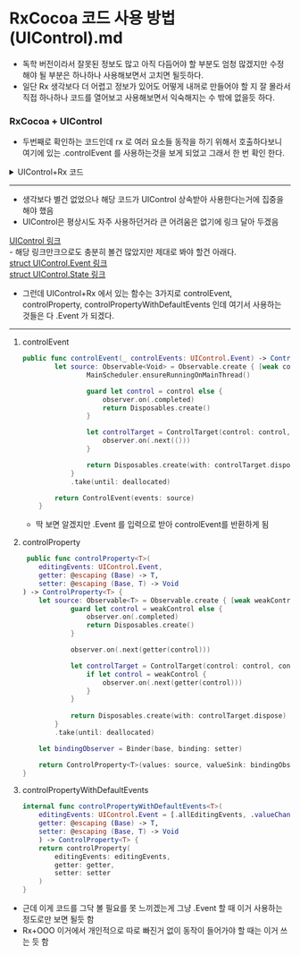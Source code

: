 # RxCocoa 코드 사용 방법 (UIControl).md
- 독학 버전이라서 잘못된 정보도 많고 아직 다듬어야 할 부분도 엄청 많겠지만 수정해야 될 부분은 하나하나 사용해보면서 고치면 될듯하다.
- 일단 Rx 생각보다 더 어렵고 정보가 있어도 어떻게 내꺼로 만들어야 할 지 잘 몰라서 직접 하나하나 코드를 열어보고 사용해보면서 익숙해지는 수 밖에 없을듯 하다.

### RxCocoa + UIControl
- 두번째로 확인하는 코드인데 rx 로 여러 요소들 동작을 하기 위해서 호출하다보니 여기에 있는 .controlEvent 를 사용하는것을 보게  되었고 그래서 한 번 확인 한다.

<details>
<summary> UIControl+Rx 코드 </summary>
<div markdown="1">

```swift
#if os(iOS) || os(tvOS)

import RxSwift
import UIKit

extension Reactive where Base: UIControl {
    /// Reactive wrapper for target action pattern.
    ///
    /// - parameter controlEvents: Filter for observed event types.
    public func controlEvent(_ controlEvents: UIControl.Event) -> ControlEvent<()> {
        let source: Observable<Void> = Observable.create { [weak control = self.base] observer in
                MainScheduler.ensureRunningOnMainThread()

                guard let control = control else {
                    observer.on(.completed)
                    return Disposables.create()
                }

                let controlTarget = ControlTarget(control: control, controlEvents: controlEvents) { _ in
                    observer.on(.next(()))
                }

                return Disposables.create(with: controlTarget.dispose)
            }
            .take(until: deallocated)

        return ControlEvent(events: source)
    }

    /// Creates a `ControlProperty` that is triggered by target/action pattern value updates.
    ///
    /// - parameter controlEvents: Events that trigger value update sequence elements.
    /// - parameter getter: Property value getter.
    /// - parameter setter: Property value setter.
    public func controlProperty<T>(
        editingEvents: UIControl.Event,
        getter: @escaping (Base) -> T,
        setter: @escaping (Base, T) -> Void
    ) -> ControlProperty<T> {
        let source: Observable<T> = Observable.create { [weak weakControl = base] observer in
                guard let control = weakControl else {
                    observer.on(.completed)
                    return Disposables.create()
                }

                observer.on(.next(getter(control)))

                let controlTarget = ControlTarget(control: control, controlEvents: editingEvents) { _ in
                    if let control = weakControl {
                        observer.on(.next(getter(control)))
                    }
                }
                
                return Disposables.create(with: controlTarget.dispose)
            }
            .take(until: deallocated)

        let bindingObserver = Binder(base, binding: setter)

        return ControlProperty<T>(values: source, valueSink: bindingObserver)
    }

    /// This is a separate method to better communicate to public consumers that
    /// an `editingEvent` needs to fire for control property to be updated.
    internal func controlPropertyWithDefaultEvents<T>(
        editingEvents: UIControl.Event = [.allEditingEvents, .valueChanged],
        getter: @escaping (Base) -> T,
        setter: @escaping (Base, T) -> Void
        ) -> ControlProperty<T> {
        return controlProperty(
            editingEvents: editingEvents,
            getter: getter,
            setter: setter
        )
    }
}

#endif
```

</div>
</details>

----
- 생각보다 별건 없었으나 해당 코드가 UIControl 상속받아 사용한다는거에 집중을 해야 했음
- UIControl은 평상시도 자주 사용하던거라 큰 어려움은 없기에 링크 달아 두겠음

[UIControl 링크](https://developer.apple.com/documentation/uikit/uicontrol)<br>
    - 해당 링크만크으로도 충분히 볼건 많았지만 제대로 봐야 할건 아래다.<br> 
[struct UIControl.Event 링크](https://developer.apple.com/documentation/uikit/uicontrol/event)<br>
[struct UIControl.State 링크](https://developer.apple.com/documentation/uikit/uicontrol/state)<br>

- 그런데 UIControl+Rx 에서 있는 함수는 3가지로 controlEvent, controlProperty, controlPropertyWithDefaultEvents<T> 인데 여기서 사용하는 것들은 다 .Event 가 되겠다.

----
1. controlEvent

    ```swift
    public func controlEvent(_ controlEvents: UIControl.Event) -> ControlEvent<()> {
            let source: Observable<Void> = Observable.create { [weak control = self.base] observer in
                    MainScheduler.ensureRunningOnMainThread()

                    guard let control = control else {
                        observer.on(.completed)
                        return Disposables.create()
                    }

                    let controlTarget = ControlTarget(control: control, controlEvents: controlEvents) { _ in
                        observer.on(.next(()))
                    }

                    return Disposables.create(with: controlTarget.dispose)
                }
                .take(until: deallocated)

            return ControlEvent(events: source)
        }
    ```
    - 딱 보면 알겠지만 .Event 를 입력으로 받아 controlEvent를 반환하게 됨

2. controlProperty

    ```swift
     public func controlProperty<T>(
        editingEvents: UIControl.Event,
        getter: @escaping (Base) -> T,
        setter: @escaping (Base, T) -> Void
    ) -> ControlProperty<T> {
        let source: Observable<T> = Observable.create { [weak weakControl = base] observer in
                guard let control = weakControl else {
                    observer.on(.completed)
                    return Disposables.create()
                }

                observer.on(.next(getter(control)))

                let controlTarget = ControlTarget(control: control, controlEvents: editingEvents) { _ in
                    if let control = weakControl {
                        observer.on(.next(getter(control)))
                    }
                }
                
                return Disposables.create(with: controlTarget.dispose)
            }
            .take(until: deallocated)

        let bindingObserver = Binder(base, binding: setter)

        return ControlProperty<T>(values: source, valueSink: bindingObserver)
    }
    ```

3. controlPropertyWithDefaultEvents

    ```swift
    internal func controlPropertyWithDefaultEvents<T>(
        editingEvents: UIControl.Event = [.allEditingEvents, .valueChanged],
        getter: @escaping (Base) -> T,
        setter: @escaping (Base, T) -> Void
        ) -> ControlProperty<T> {
        return controlProperty(
            editingEvents: editingEvents,
            getter: getter,
            setter: setter
        )
    }
    ```

- 근데 이게 코드를 그닥 볼 필요를 못 느끼겠는게 그냥 .Event 할 때 이거 사용하는 정도로만 보면 될듯 함
- Rx+OOO 이거에서 개인적으로 따로 빠진거 없이 동작이 들어가야 할 때는 이거 쓰는 듯 함
